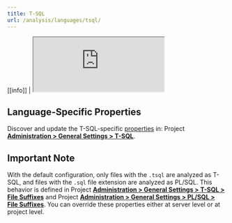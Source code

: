 ```yaml
---
title: T-SQL
url: /analysis/languages/tsql/
---
```


<!-- static -->
[[info]]
| <iframe src="http://update.sonarsource.org/plugins/tsql-confluence-include.html" height="125px">Your browser does not support iframes.</iframe>
<!-- /static -->


## Language-Specific Properties

Discover and update the T-SQL-specific [properties](/analysis/analysis-parameters/) in:  <!-- sonarcloud -->Project <!-- /sonarcloud -->**[Administration > General Settings > T-SQL](/#sonarqube-admin#/admin/settings?category=t-sql)**.

## Important Note
With the default configuration, only files with the `.tsql` are analyzed as T-SQL, and files with the `.sql` file extension are analyzed as PL/SQL. This behavior is defined in <!-- sonarcloud -->Project <!-- /sonarcloud -->**[Administration > General Settings > T-SQL > File Suffixes](/#sonarqube-admin#/admin/settings?category=t-sql)** and <!-- sonarcloud -->Project <!-- /sonarcloud -->**[Administration > General Settings > PL/SQL > File Suffixes](/#sonarqube-admin#/admin/settings?category=pl%2Fsql)**. You can override these properties <!-- sonarqube -->either at server level or<!-- /sonarqube --> at project level.

